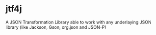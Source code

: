# jtf4j
A JSON Transformation Library able to work with any underlaying JSON library (like Jackson, Gson, org.json and JSON-P)
